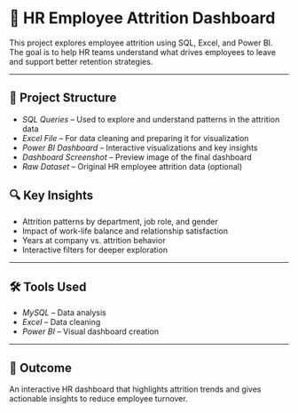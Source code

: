 
# 🧠 HR Employee Attrition Dashboard

This project explores employee attrition using SQL, Excel, and Power BI. The goal is to help HR teams understand what drives employees to leave and support better retention strategies.

---

## 📁 Project Structure

- *SQL Queries* – Used to explore and understand patterns in the attrition data  
- *Excel File* – For data cleaning and preparing it for visualization  
- *Power BI Dashboard* – Interactive visualizations and key insights  
- *Dashboard Screenshot* – Preview image of the final dashboard  
- *Raw Dataset* – Original HR employee attrition data (optional)

## 🔍 Key Insights

- Attrition patterns by department, job role, and gender  
- Impact of work-life balance and relationship satisfaction  
- Years at company vs. attrition behavior  
- Interactive filters for deeper exploration

---

## 🛠️ Tools Used

- *MySQL* – Data analysis  
- *Excel* – Data cleaning  
- *Power BI* – Visual dashboard creation  

---

## 🎯 Outcome

An interactive HR dashboard that highlights attrition trends and gives actionable insights to reduce employee turnover.
